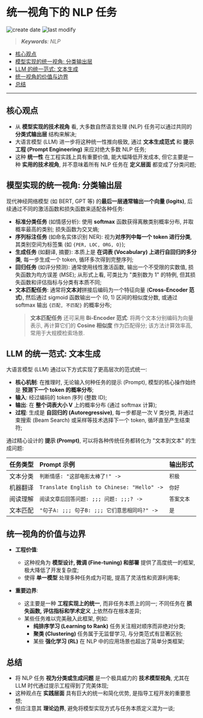 统一视角下的 NLP 任务
===
<!--START_SECTION:badge-->
![create date](https://img.shields.io/static/v1?label=create%20date&message=2025-09-04&label_color=gray&color=lightsteelblue&style=flat-square)
![last modify](https://img.shields.io/static/v1?label=last%20modify&message=2025-09-19%2004%3A11%3A35&label_color=gray&color=thistle&style=flat-square)
<!--END_SECTION:badge-->
<!--info
date: 2025-09-04 16:47:35
top: false
draft: false
hidden: true
level: 99
tags: [nlp]
-->

<!--START_SECTION:keywords-->
> ***Keywords**: NLP*
<!--END_SECTION:keywords-->

<!--START_SECTION:paper_title-->
<!--END_SECTION:paper_title-->

<!--START_SECTION:toc-->
- [核心观点](#核心观点)
- [模型实现的统一视角: 分类输出层](#模型实现的统一视角-分类输出层)
- [LLM 的统一范式: 文本生成](#llm-的统一范式-文本生成)
- [统一视角的价值与边界](#统一视角的价值与边界)
- [总结](#总结)
<!--END_SECTION:toc-->

---

## 核心观点

- 从 **模型实现的技术视角** 看, 大多数自然语言处理 (NLP) 任务可以通过共同的 **分类式输出层** 结构来解决;
- 大语言模型 (LLM) 进一步将这种统一性推向极致, 通过 **文本生成范式** 和 **提示工程 (Prompt Engineering)** 来应对绝大多数 NLP 任务;
- 这种 **统一性** 在工程实践上具有重要价值, 能大幅降低开发成本, 但它主要是一种 **实用的技术视角**, 并不意味着所有 NLP 任务在 **定义层面** 都变成了分类问题;

## 模型实现的统一视角: 分类输出层

现代神经网络模型 (如 BERT, GPT 等) 的**最后一层通常输出一个向量 (logits)**, 后续通过不同的激活函数和损失函数来适配各种任务:

- **标准分类任务** (如情感分析): 使用 **softmax** 函数获得离散类别概率分布, 并取概率最高的类别; 损失函数为交叉熵;
- **序列标注任务** (如命名实体识别 NER): 视为**对序列中每一个 token 进行分类**, 其类别空间为标签集 (如 `{PER, LOC, ORG, O}`);
- **生成任务** (如翻译, 摘要): 本质上是 **在词表 (Vocabulary) 上进行自回归的多分类**, 每一步生成一个 token, 循环多次得到完整序列;
- **回归任务** (如评分预测): 通常使用线性激活函数, 输出一个不受限的实数值, 损失函数为均方误差 (MSE); 从形式上看, 可类比为 "类别数为 1" 的特例, 但其损失函数和评估指标与分类有本质不同;
- **文本匹配任务**: 通常将**文本对**拼接后编码为一个特征向量 (**Cross-Encoder 范式**), 然后通过 sigmoid 函数输出一个 (0, 1) 区间的相似度分数, 或通过 softmax 输出 `{匹配, 不匹配}` 的概率分布;
    > **文本匹配任务** 还可采用 **Bi‑Encoder 范式**: 将两个文本分别编码为向量表示, 再计算它们的 **Cosine 相似度** 作为匹配得分; 该方法计算效率高, 常用于大规模检索场景.


## LLM 的统一范式: 文本生成

大语言模型 (LLM) 通过以下方式实现了更高层次的范式统一:

- **核心机制**: 在推理时, 无论输入何种任务的提示 (Prompt), 模型的核心操作始终是 **预测下一个 token 的概率分布**;
- **输入**: 经过编码的 token 序列 (整数 ID);
- **输出**: 在 **整个词表大小 V** 上的概率分布 (通过 softmax 计算);
- **过程**: 生成是 **自回归的 (Autoregressive)**, 每一步都是一次 V 类分类, 并通过束搜索 (Beam Search) 或采样等技术选择下一个 token, 循环直至产生结束符;

通过精心设计的 **提示 (Prompt)**, 可以将各种传统任务都转化为 "文本到文本" 的生成问题:

| 任务类型 | Prompt 示例 | 输出形式 |
| :--- | :--- | :--- |
| 文本分类 | `判断情感: "这部电影太棒了!" ->` | `积极` |
| 机器翻译 | `Translate English to Chinese: "Hello" ->` | `你好` |
| 阅读理解 | `阅读文章后回答问题: ;;; 问题: ;;;? ->` | `答案文本` |
| 文本匹配 | `"句子A: ;;; 句子B: ;;; 它们意思相同吗?" ->` | `是` |

## 统一视角的价值与边界

- **工程价值**:
    - 这种视角为 **模型设计, 微调 (Fine-tuning) 和部署** 提供了高度统一的框架, 极大降低了开发复杂度;
    - 使得 **单一模型** 处理多种任务成为可能, 提高了灵活性和资源利用率;

- **重要边界**:
    - 这主要是一种 **工程实现上的统一**, 而非任务本质上的同一; 不同任务在 **损失函数, 评估指标和学术定义** 上依然存在根本差异;
    - 某些任务难以完美融入此框架, 例如:
        - **纯排序学习 (Learning to Rank)** 任务关注相对顺序而非绝对分类;
        - **聚类 (Clustering)** 任务属于无监督学习, 与分类范式有显著区别;
        - 某些 **强化学习 (RL)** 在 NLP 中的应用场景也超出了简单分类框架;

## 总结

- 将 NLP 任务 **视为分类或生成问题** 是一个极具威力的 **技术模型视角**, 尤其在 LLM 时代通过提示工程得到了完美体现;
- 这种观点在 **实践层面** 具有巨大的统一和简化优势, 是指导工程开发的重要思想;
- 但应注意其 **理论边界**, 避免将模型实现方式与任务本质定义混为一谈;


